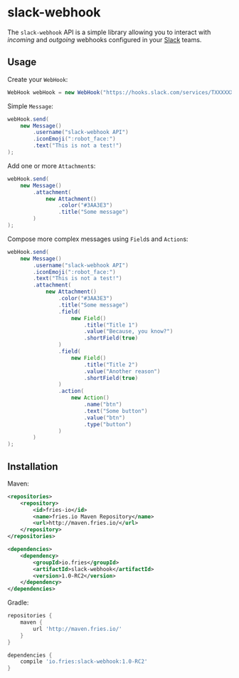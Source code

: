# slack-webhook

The `slack-webhook` API is a simple library allowing you to interact with *incoming* and *outgoing* webhooks configured
in your [Slack](https://slack.com) teams.

## Usage

Create your `WebHook`:
```java
WebHook webHook = new WebHook("https://hooks.slack.com/services/TXXXXXX/BXXXXXX/XXXXXXXXXX");
```

Simple `Message`: 
```java
webHook.send(
	new Message()
	    .username("slack-webhook API")
	    .iconEmoji(":robot_face:")
	    .text("This is not a test!")
);
```

Add one or more `Attachment`s:
```java
webHook.send(
	new Message()
	    .attachment(
	    	new Attachment()
	    	    .color("#3AA3E3")
	    	    .title("Some message")
	    )
);
```

Compose more complex messages using `Field`s and `Action`s:
```java
webHook.send(
	new Message()
	    .username("slack-webhook API")
	    .iconEmoji(":robot_face:")
	    .text("This is not a test!")
	    .attachment(
	    	new Attachment()
	    	    .color("#3AA3E3")
	    	    .title("Some message")
	    	    .field(
	    	    	new Field()
	    	    	    .title("Title 1")
	    	    	    .value("Because, you know?")
	    	    	    .shortField(true)
	    	    )
	    	    .field(
	    	    	new Field()
	    	    	    .title("Title 2")
	    	    	    .value("Another reason")
	    	    	    .shortField(true)
	    	    )
	    	    .action(
	    	    	new Action()
	    	    	    .name("btn")
	    	    	    .text("Some button")
	    	    	    .value("btn")
	    	    	    .type("button")
	    	    )
	    )
);
```

## Installation

Maven:
```xml
<repositories>
    <repository>
        <id>fries-io</id>
        <name>fries.io Maven Repository</name>
        <url>http://maven.fries.io/</url>
    </repository>
</repositories>

<dependencies>
    <dependency>
        <groupId>io.fries</groupId>
        <artifactId>slack-webhook</artifactId>
        <version>1.0-RC2</version>
    </dependency>
</dependencies>
```

Gradle:
```groovy
repositories {
    maven {
        url 'http://maven.fries.io/'
    }
}

dependencies {
    compile 'io.fries:slack-webhook:1.0-RC2'
}
```